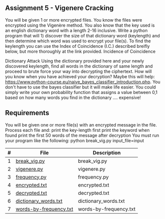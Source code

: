 ## Assignment 5 - Vigenere Cracking

You will be given 1 or more encrypted files. You know the files were encrypted using the Vigenère method. You also know that the key used is an english dictionary word with a length 2-16 inclusive.
Write a python program that will 1) discover the size of that dictionary word (keylength) and then determine which word was used to encrypt your file(s).
To find the keylength you can use the Index of Coincidence (I.C.) described breifly below, but more thoroughly at the link provided.
Incidence of Coincidence

Dictionary Attack
Using the dictionary provided here and your newly discovered keylength, find all words in the dictionary of same length and proceed to brute force your way into decrypting the ciphertext. How will you know when you have achieved your decryption? Maybe this will help: https://www.python-course.eu/naive_bayes_classifier_introduction.php. You don't have to use the bayes classifier but it will make life easier. You could simply write your own probability function that assigns a value between 0,1 based on how many words you find in the dictionary .... expensive!

## Requirements
  You will be given one or more file(s) with an encrypted message in the file.
  Process each file and:
  print the key-length first
  print the keyword when found
  print the first 50 words of the message after decryption
  You must run your program like the following:  python break_vig.py input_file=input 

|   #   | File            | Description                                        |
| :---: | --------------- | -------------------------------------------------- |
|   1   | <a href="https://github.com/Kyrie-Ma/4663-Cryptography-Ma/blob/master/Assignments/A05/break_vig.py" > break_vig.py | break_vig.py      |
|   2   | <a href="https://github.com/Kyrie-Ma/4663-Cryptography-Ma/blob/master/Assignments/A05/vigenere.py" > vigenere.py | vigenere.py      |
|   3   | <a href="https://github.com/Kyrie-Ma/4663-Cryptography-Ma/blob/master/Assignments/A05/frequency.py" > frequency.py | frequency.py      |
|   4   | <a href="https://github.com/Kyrie-Ma/4663-Cryptography-Ma/blob/master/Assignments/A05/encrypted.txt" > encrypted.txt | encrypted.txt      |
|   5   | <a href="https://github.com/Kyrie-Ma/4663-Cryptography-Ma/blob/master/Assignments/A05/decrypted.txt" > decrypted.txt | decrypted.txt      |
|   6   | <a href="https://github.com/Kyrie-Ma/4663-Cryptography-Ma/blob/master/Assignments/A05/dictionary_words.txt" > dictionary_words.txt | dictionary_words.txt      |
|   7   | <a href="https://github.com/Kyrie-Ma/4663-Cryptography-Ma/blob/master/Assignments/A05/words-by-frequency.txt" > words-by-frequency.txt | words-by-frequency.txt      |

